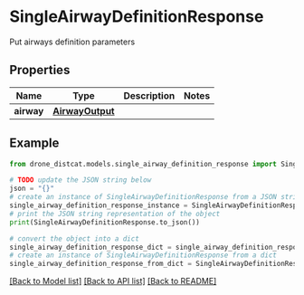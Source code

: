 # SingleAirwayDefinitionResponse

Put airways definition parameters

## Properties

Name | Type | Description | Notes
------------ | ------------- | ------------- | -------------
**airway** | [**AirwayOutput**](AirwayOutput.md) |  | 

## Example

```python
from drone_distcat.models.single_airway_definition_response import SingleAirwayDefinitionResponse

# TODO update the JSON string below
json = "{}"
# create an instance of SingleAirwayDefinitionResponse from a JSON string
single_airway_definition_response_instance = SingleAirwayDefinitionResponse.from_json(json)
# print the JSON string representation of the object
print(SingleAirwayDefinitionResponse.to_json())

# convert the object into a dict
single_airway_definition_response_dict = single_airway_definition_response_instance.to_dict()
# create an instance of SingleAirwayDefinitionResponse from a dict
single_airway_definition_response_from_dict = SingleAirwayDefinitionResponse.from_dict(single_airway_definition_response_dict)
```
[[Back to Model list]](../README.md#documentation-for-models) [[Back to API list]](../README.md#documentation-for-api-endpoints) [[Back to README]](../README.md)


